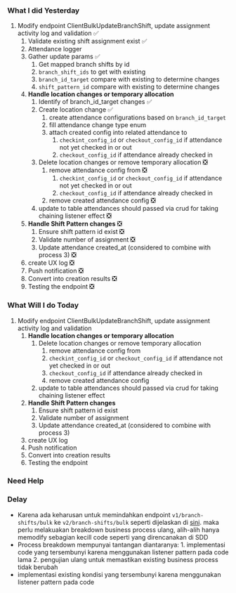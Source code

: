 ### What I did Yesterday

1. Modify endpoint ClientBulkUpdateBranchShift, update assignment activity log and validation ✅
	1. Validate existing shift assignment exist ✅
	2. Attendance logger
	3. Gather update params ✅
		1. Get mapped branch shifts by id
		2. `branch_shift_ids` to get with existing
		3. `branch_id_target` compare with existing to determine changes
		4. `shift_pattern_id` compare with existing to determine changes
	4. **Handle location changes or temporary allocation**
		1. Identify of branch_id_target changes ✅
		2. Create location change ✅
			1. create attendance configurations based on `branch_id_target`
			2. fill attendance change type enum
			3. attach created config into related attendance to 
				1. `checkint_config_id` or `checkout_config_id` if attendance not yet checked in or out
				2. `checkout_config_id` if attendance already checked in
		3. Delete location changes or remove temporary allocation ❎
			1. remove attendance config from  ❎
				1. `checkint_config_id` or `checkout_config_id` if attendance not yet checked in or out
				2. `checkout_config_id` if attendance already checked in
			2. remove created attendance config ❎
		4. update to table attendances should passed via crud for taking chaining listener effect ❎
	5. **Handle Shift Pattern changes** ❎
		1. Ensure shift pattern id exist ❎
		2. Validate number of assignment ❎
		3. Update attendance created_at (considered to combine with process 3) ❎
	6. create UX log ❎
	7. Push notification ❎
	8. Convert into creation results ❎
	9. Testing the endpoint  ❎

### What Will I do Today
1. Modify endpoint ClientBulkUpdateBranchShift, update assignment activity log and validation 
	1. **Handle location changes or temporary allocation**
		1. Delete location changes or remove temporary allocation 
			1. remove attendance config from  
			2. `checkint_config_id` or `checkout_config_id` if attendance not yet checked in or out
			3. `checkout_config_id` if attendance already checked in
			4. remove created attendance config 
		2. update to table attendances should passed via crud for taking chaining listener effect 
	2. **Handle Shift Pattern changes** 
		1. Ensure shift pattern id exist 
		2. Validate number of assignment 
		3. Update attendance created_at (considered to combine with process 3) 
	3. create UX log 
	4. Push notification 
	5. Convert into creation results 
	6. Testing the endpoint 
### Need Help

### Delay
- Karena ada keharusan untuk memindahkan endpoint `v1/branch-shifts/bulk` ke `v2/branch-shifts/bulk` seperti dijelaskan di [sini](https://staffinc-co.slack.com/archives/C06MAT0TUA1/p1721456198376909). maka perlu melakuakan breakdown business process ulang, alih-alih hanya memodify sebagian kecill code seperti yang direncanakan di SDD
- Process breakdown mempunyai tantangan diantaranya: 1. implementasi code yang tersembunyi karena menggunakan listener pattern pada code lama 2. pengujian ulang untuk memastikan existing business process tidak berubah
- implementasi existing kondisi yang tersembunyi karena menggunakan listener pattern pada code